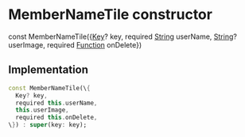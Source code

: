 


# MemberNameTile constructor






const
MemberNameTile(\{[Key](https:api.flutter.dev/flutter/foundation/Key-class.html)? key, required [String](https:api.flutter.dev/flutter/dart-core/String-class.html) userName, [String](https:api.flutter.dev/flutter/dart-core/String-class.html)? userImage, required [Function](https:api.flutter.dev/flutter/dart-core/Function-class.html) onDelete\})





## Implementation

```dart
const MemberNameTile(\{
  Key? key,
  required this.userName,
  this.userImage,
  required this.onDelete,
\}) : super(key: key);
```







